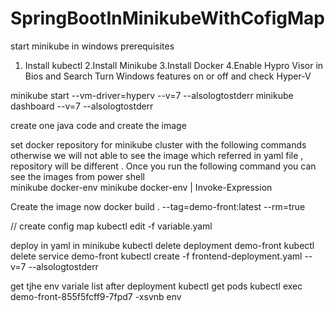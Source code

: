 # SpringBootInMinikubeWithCofigMap
start minikube in windows
prerequisites
1. Install kubectl
2.Install Minikube
3.Install Docker 
4.Enable Hypro Visor in Bios and Search Turn Windows features on or off and  check Hyper-V


minikube start --vm-driver=hyperv  --v=7 --alsologtostderr
minikube dashboard  --v=7 --alsologtostderr


create one java code and create the image


set docker  repository for minikube cluster with the following commands otherwise we will not able to see the image  which referred in yaml file , repository will be different . Once you run the following command you can see the images from power shell  
 minikube docker-env 
 minikube docker-env | Invoke-Expression

Create the image now 
docker build . --tag=demo-front:latest --rm=true

 // create config map
  kubectl edit -f variable.yaml
 
 
deploy in yaml in minikube
  kubectl delete deployment demo-front
  kubectl delete service demo-front
  kubectl create -f frontend-deployment.yaml --v=7 --alsologtostderr
 


get tjhe env variale list after deployment 
kubectl get pods
kubectl exec demo-front-855f5fcff9-7fpd7 -xsvnb env
